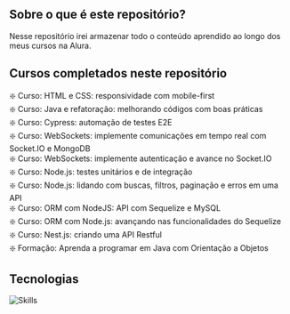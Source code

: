 ## Sobre o que é este repositório?

Nesse repositório irei armazenar todo o conteúdo aprendido ao longo dos meus cursos na Alura.

## Cursos completados neste repositório
❇️ Curso: HTML e CSS: responsividade com mobile-first <br>
❇️ Curso: Java e refatoração: melhorando códigos com boas práticas <br>
❇️ Curso: Cypress: automação de testes E2E <br>
❇️ Curso: WebSockets: implemente comunicações em tempo real com Socket.IO e MongoDB <br> 
❇️ Curso: WebSockets: implemente autenticação e avance no Socket.IO <br>
❇️ Curso: Node.js: testes unitários e de integração  <br>
❇️ Curso: Node.js: lidando com buscas, filtros, paginação e erros em uma API <br>
❇️ Curso: ORM com NodeJS: API com Sequelize e MySQL <br>
❇️ Curso: ORM com Node.js: avançando nas funcionalidades do Sequelize <br>
❇️ Curso: Nest.js: criando uma API Restful <br>
❇️ Formação: Aprenda a programar em Java com Orientação a Objetos <br>

## Tecnologias 
![Skills](https://skillicons.dev/icons?i=js,html,css,jest,mongodb,sqlite,java,mysql,nestjs,sequelize)